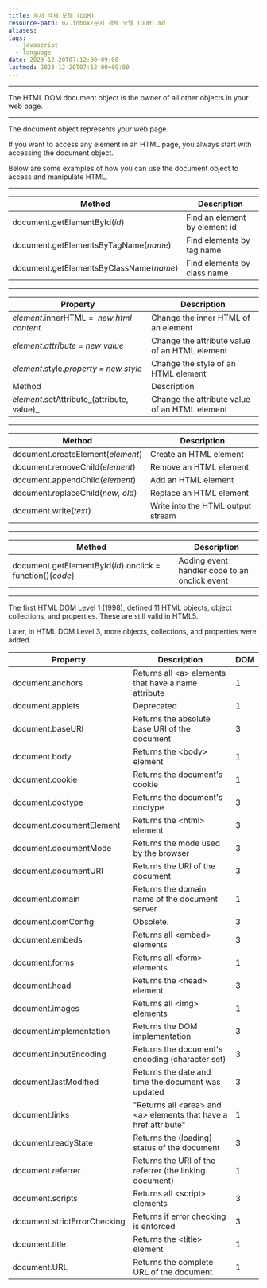 ```yaml
---
title: 문서 객체 모델 (DOM)
resource-path: 02.inbox/문서 객체 모델 (DOM).md
aliases:
tags:
  - javascript
  - language
date: 2023-12-20T07:12:00+09:00
lastmod: 2023-12-20T07:12:00+09:00
---
```

___

The HTML DOM document object is the owner of all other objects in your web page.

___


The document object represents your web page.

If you want to access any element in an HTML page, you always start with accessing the document object.

Below are some examples of how you can use the document object to access and manipulate HTML.

___


| Method | Description |
| --- | --- |
| document.getElementById(_id_) | Find an element by element id |
| document.getElementsByTagName(_name_) | Find elements by tag name |
| document.getElementsByClassName(_name_) | Find elements by class name |

___


| Property | Description |
| --- | --- |
| _element_.innerHTML =  _new html content_ | Change the inner HTML of an element |
| _element_._attribute = new value_ | Change the attribute value of an HTML element |
| _element_.style._property = new style_ | Change the style of an HTML element |
| Method | Description |
| _element_.setAttribute_(attribute, value)_ | Change the attribute value of an HTML element |

___


| Method | Description |
| --- | --- |
| document.createElement(_element_) | Create an HTML element |
| document.removeChild(_element_) | Remove an HTML element |
| document.appendChild(_element_) | Add an HTML element |
| document.replaceChild(_new, old_) | Replace an HTML element |
| document.write(_text_) | Write into the HTML output stream |

___


| Method | Description |
| --- | --- |
| document.getElementById(_id_).onclick = function(){_code_} | Adding event handler code to an onclick event |

___


The first HTML DOM Level 1 (1998), defined 11 HTML objects, object collections, and properties. These are still valid in HTML5.

Later, in HTML DOM Level 3, more objects, collections, and properties were added.

| Property | Description | DOM |
| ---- | ---- | ---- |
| document.anchors | Returns all \<a> elements that have a name attribute | 1 |
| document.applets | Deprecated | 1 |
| document.baseURI | Returns the absolute base URI of the document | 3 |
| document.body | Returns the \<body> element | 1 |
| document.cookie | Returns the document's cookie | 1 |
| document.doctype | Returns the document's doctype | 3 |
| document.documentElement | Returns the \<html> element | 3 |
| document.documentMode | Returns the mode used by the browser | 3 |
| document.documentURI | Returns the URI of the document | 3 |
| document.domain | Returns the domain name of the document server | 1 |
| document.domConfig | Obsolete. | 3 |
| document.embeds | Returns all \<embed> elements | 3 |
| document.forms | Returns all \<form> elements | 1 |
| document.head | Returns the \<head> element | 3 |
| document.images | Returns all \<img> elements | 1 |
| document.implementation | Returns the DOM implementation | 3 |
| document.inputEncoding | Returns the document's encoding (character set) | 3 |
| document.lastModified | Returns the date and time the document was updated | 3 |
| document.links | "Returns all \<area> and \<a> elements that have a href attribute" | 1 |
| document.readyState | Returns the (loading) status of the document | 3 |
| document.referrer | Returns the URI of the referrer (the linking document) | 1 |
| document.scripts | Returns all \<script> elements | 3 |
| document.strictErrorChecking | Returns if error checking is enforced | 3 |
| document.title | Returns the \<title> element | 1 |
| document.URL | Returns the complete URL of the document | 1 |

  